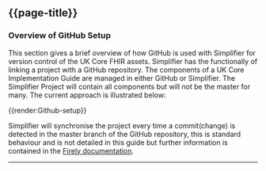 ## {{page-title}}

### Overview of GitHub Setup
This section gives a brief overview of how GitHub is used with Simplifier for version control of the UK Core FHIR assets. Simplifier has the functionally of linking a project with a GitHub repository. The components of a UK Core Implementation Guide are managed in either GitHub or Simplifier. The Simplifier Project will contain all components but will not be the master for many. The current approach is illustrated below:

{{render:Github-setup}}

Simplifier will synchronise the project every time a commit(change) is detected in the master branch of the GitHub repository, this is standard behaviour and is not detailed in this guide but further information is contained in the [Firely documentation](https://docs.fire.ly/projects/Simplifier/data_governance_and_quality_control/simplifierGithub.html). 

---

